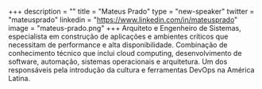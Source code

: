 +++
description = ""
title = "Mateus Prado"
type = "new-speaker"
twitter = "mateusprado"
linkedin = "https://www.linkedin.com/in/mateusprado"
image = "mateus-prado.png"
+++
Arquiteto e Engenheiro de Sistemas, especialista em construção de aplicações e ambientes críticos que necessitam de performance e alta disponibilidade. Combinação de conhecimento técnico que inclui cloud computing, desenvolvimento de software, automação, sistemas operacionais e arquitetura. Um dos responsáveis pela introdução da cultura e ferramentas DevOps na América Latina.